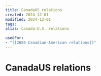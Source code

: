 ```yaml
---
title: CanadaUS relations
created: 2024-12-01
modified: 2024-12-01
tags: 
alias: Canada-U.S. relations

usedFor:
- "[[2684 Canadian-American relations]]"
---
```

# CanadaUS relations
